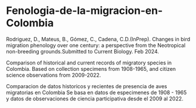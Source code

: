 # Fenologia-de-la-migracion-en-Colombia
Rodriguez, D., Mateus, B., Gómez, C., Cadena, C.D.(InPrep). Changes in bird migration phenology over one century: 
a perspective from the Neotropical non-breeding grounds.Submitted to Current Biology. Feb 2024.

Comparison of historical and current records of migratory species in Colombia. Based on collection specimens from 1908-1965, 
and citizen science observations from 2009-2022.

Comparacion de datos historicos y recientes de presencia de aves migratorias en Colombia
Se basa en datos de especimenes de 1908 - 1965 y datos de observaciones de ciencia participativa desde el 2009 al 2022.


